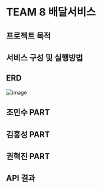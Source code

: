 # TEAM 8 배달서비스

## 프로젝트 목적

## 서비스 구성 및 실행방법

## ERD
![image](https://github.com/user-attachments/assets/004ca688-3bd6-433e-ac8d-5a66243db4c1)


## 조민수 PART


## 김홍성 PART


## 권혁진 PART


## API 결과
